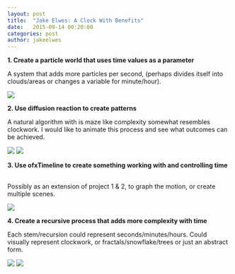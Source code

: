 ```yaml
---
layout: post
title:  "Jake Elwes: A Clock With Benefits"
date:   2015-09-14 00:20:00
categories: post
author: jakeelwes
---
```


**1. Create a particle world that uses time values as a parameter**

A system that adds more particles per second, (perhaps divides itself into clouds/areas or changes a variable for minute/hour).

<img src="https://www.withfriendship.com/images/b/9639/reciprocal-square-root-initial.jpg"/>

**2. Use diffusion reaction to create patterns**

A natural algorithm with is maze like complexity somewhat resembles clockwork. I would like to animate this process and see what outcomes can be achieved.

<img src="http://www.karlsims.com/rd-4examples.png"/>
<img src="http://www.lunarbovine.com/projects/content/4.projects/1.ReactionDiffusion/01reactiondiffusion.png"/>

**3. Use ofxTimeline to create something working with and controlling time  **

Possibly as an extension of project 1 & 2, to graph the motion, or create multiple scenes.

<img src="http://www.rhizomatiks.com/workshop/skills002/img/img02.png"/>

**4. Create a recursive process that adds more complexity with time**

Each stem/recursion could represent seconds/minutes/hours. Could visually represent clockwork, or fractals/snowflake/trees or just an abstract form.

<img src="http://www.creativeapplications.net/wp-content/uploads/2011/08/recursiontoy01x.png"/>
<img src="http://www.creativeapplications.net/wp-content/uploads/2011/08/recursiontoy02.png"/>
